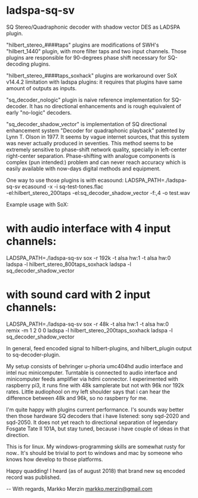 # ladspa-sq-sv
SQ Stereo/Quadraphonic decoder with shadow vector DES as LADSPA plugin.

"hilbert_stereo_####taps" plugins are modifications of SWH's "hilbert_1440" 
plugin, with more filter taps and two input channels. Those plugins are
responsible for 90-degrees phase shift necessary for SQ-decoding plugins.

"hilbert_stereo_####taps_soxhack" plugins are workaround over SoX v14.4.2
limitation with ladspa plugins: it requires that plugins have same amount
of outputs as inputs.

"sq_decoder_nologic" plugin is naive reference implementation for SQ-decoder.
It has no directional enhancements and is rough equivalent of early "no-logic"
decoders.

"sq_decoder_shadow_vector" is implementation of SQ directional enhancement
system "Decoder for quadraphonic playback" patented by Lynn T. Olson in 1977.
It seems by vague internet sources, that this system was never actually produced 
in seventies. This method seems to be extremely sensitive to phase-shift network
quality, specially in left-center right-center separation. Phase-shifting with
analogue components is complex (pun intended:) problem and can never reach 
accuracy which is easily available with now-days digital methods and
equipment.

One way to use those plugins is with ecasound:
LADSPA_PATH=./ladspa-sq-sv ecasound -x -i sq-test-tones.flac \
    -el:hilbert_stereo_200taps -el:sq_decoder_shadow_vector -f:,4 -o test.wav

Example usage with SoX:
# with audio interface with 4 input channels:
LADSPA_PATH=./ladspa-sq-sv sox -r 192k -t alsa hw:1 -t alsa hw:0 \
    ladspa -l hilbert_stereo_800taps_soxhack ladspa -l sq_decoder_shadow_vector

# with sound card with 2 input channels:
LADSPA_PATH=./ladspa-sq-sv sox -r 48k -t alsa hw:1 -t alsa hw:0 \
    remix -m 1 2 0 0 ladspa -l hilbert_stereo_200taps_soxhack ladspa -l sq_decoder_shadow_vector

In general, feed encoded signal to hilbert-plugins, and hilbert_plugin output
to sq-decoder-plugin.

My setup consists of behringer u-phoria umc404hd audio interface and intel nuc
minicomputer. Turntable is connected to audio interface and minicomputer feeds
amplifier via hdmi connector. I experimented with raspberry pi3, it runs fine
with 48k samplerate but not with 96k nor 192k rates. Little audiophool on my
left shoulder says that i can hear the difference between 48k and 96k, so no 
raspberry for me.

I'm quite happy with plugins current performance. I's sounds way better then those
hardware SQ decoders that i have listened: sony sqd-2020 and sqd-2050. It does not
yet reach to directional separation of legendary Fosgate Tate II 101A, but stay
tuned, because i have couple of ideas in that direction.

This is for linux. My windows-programming skills are somewhat rusty for now..
It's should be trivial to port to windows and mac by someone who knows how
develop to those platforms.

Happy quadding! I heard (as of august 2018) that brand new sq encoded record was
published.

-- 
With regards,
Markko Merzin <markko.merzin@gmail.com>

